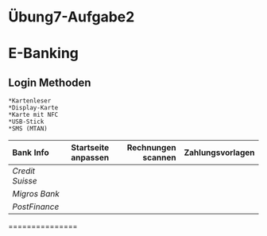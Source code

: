 Übung7-Aufgabe2
================
E-Banking
================
Login Methoden
----------------
     
    *Kartenleser 
    *Display-Karte
    *Karte mit NFC
    *USB-Stick
    *SMS (MTAN)
    
| **Bank Info** | **Startseite anpassen** | **Rechnungen scannen** | **Zahlungsvorlagen**|
| :------------ | :---------------------: | ---------------------: |:-------------------:|
|*Credit Suisse*|                         |                        |                     |
|*Migros Bank*  |                         |                        |                     |
|*PostFinance*  |                         |                        |                     |
    
===============
